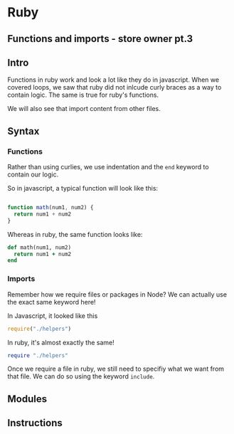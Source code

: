# Ruby

## Functions and imports - store owner pt.3 

## Intro
Functions in ruby work and look a lot like they do in javascript. When we covered loops, we saw that ruby did not inlcude curly braces as a way to contain logic. The same is true for ruby's functions. 

We will also see that import content from other files. 

## Syntax

### Functions
Rather than using curlies, we use indentation and the `end` keyword to contain our logic. 

So in javascript, a typical function will look like this:

```javascript

function math(num1, num2) {
  return num1 + num2
}

```

Whereas in ruby, the same function looks like:

```ruby
def math(num1, num2) 
  return num1 + num2
end

```

### Imports
Remember how we require files or packages in Node? We can actually use the exact same keyword here!

In Javascript, it looked like this
```javascript
require("./helpers")
```

In ruby, it's almost exactly the same!
```ruby
require "./helpers" 
```
Once we require a file in ruby, we still need to specifiy what we want from that file. We can do so using the keyword `include`. 


## Modules


## Instructions
